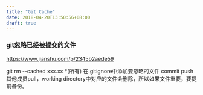 ```yaml
---
title: "Git Cache"
date: 2018-04-20T13:50:56+08:00
draft: true
---
```


### git忽略已经被提交的文件
https://www.jianshu.com/p/2345b2aede59

git rm --cached xxx.xx *(所有)
在.gitignore中添加要忽略的文件
commit
push
其他成员pull，working directory中对应的文件会删除，所以如果文件重要，要提前备份。

